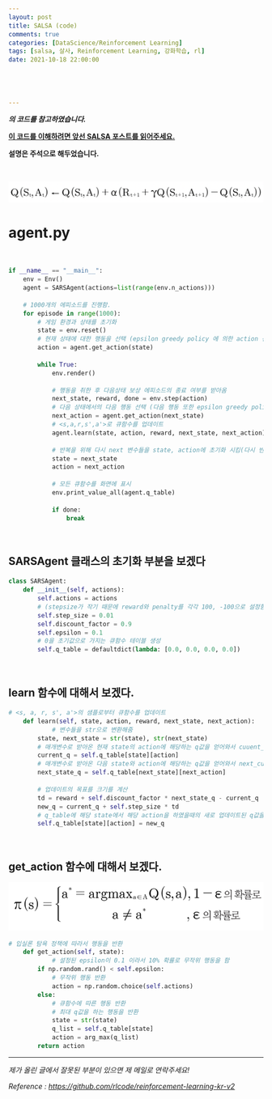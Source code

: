 ```yaml
---
layout: post
title: SALSA (code)
comments: true
categories: [DataScience/Reinforcement Learning]
tags: [salsa, 살사, Reinforcement Learning, 강화학습, rl]
date: 2021-10-18 22:00:00




---
```


 ***[](https://github.com/rlcode/reinforcement-learning-kr-v2) 의 코드를 참고하였습니다.***

**[이 코드를 이해하려면 앞선 SALSA 포스트를 읽어주세요.](https://alvinlee9.github.io/datascience/reinforcement%20learning/2021/10/18/rlpost9.html)**

**설명은 주석으로 해두었습니다.**

<br/>

![2021-10-18-rlpost9-04.png](https://github.com/aLVINlEE9/aLVINlEE9.github.io/blob/master/assets/img/DS-Reinforcement%20Learning/2021-10-18-rlpost9-04.png?raw=true)

# **agent.py** 

<br/>

```python
if __name__ == "__main__":
    env = Env()
    agent = SARSAgent(actions=list(range(env.n_actions)))
		
    # 1000개의 에피소드를 진행함.
    for episode in range(1000):
        # 게임 환경과 상태를 초기화
        state = env.reset()
        # 현재 상태에 대한 행동을 선택 (epsilon greedy policy 에 의한 action 선택임)
        action = agent.get_action(state)

        while True:
            env.render()

            # 행동을 취한 후 다음상태 보상 에피소드의 종료 여부를 받아옴
            next_state, reward, done = env.step(action)
            # 다음 상태에서의 다음 행동 선택 (다음 행동 또한 epsilon greedy policy 에 의한 action 선택임)
            next_action = agent.get_action(next_state)
            # <s,a,r,s',a'>로 큐함수를 업데이트
            agent.learn(state, action, reward, next_state, next_action)

            # 반복을 위해 다시 next 변수들을 state, action에 초기화 시킴(다시 반복)
            state = next_state
            action = next_action

            # 모든 큐함수를 화면에 표시
            env.print_value_all(agent.q_table)

            if done:
                break
```

<br/>

## SARSAgent 클래스의 초기화 부분을 보겠다

```python
class SARSAgent:
    def __init__(self, actions):
        self.actions = actions
        # (stepsize가 작기 때문에 reward와 penalty를 각각 100, -100으로 설정함)
        self.step_size = 0.01
        self.discount_factor = 0.9
        self.epsilon = 0.1
        # 0을 초기값으로 가지는 큐함수 테이블 생성
        self.q_table = defaultdict(lambda: [0.0, 0.0, 0.0, 0.0])
```

<br/>

## learn 함수에 대해서 보겠다.

```python
# <s, a, r, s', a'>의 샘플로부터 큐함수를 업데이트
    def learn(self, state, action, reward, next_state, next_action):
    		# 변수들을 str으로 변환해줌
        state, next_state = str(state), str(next_state)
        # 매개변수로 받아온 현재 state의 action에 해당하는 q값을 얻어와서 cuuent_q에 넣음
        current_q = self.q_table[state][action]
        # 매개변수로 받아온 다음 state와 action에 해당하는 q값을 얻어와서 next_current_q에 넣음
        next_state_q = self.q_table[next_state][next_action]
        
        # 업데이트의 목표를 크기를 계산
        td = reward + self.discount_factor * next_state_q - current_q
        new_q = current_q + self.step_size * td
        # q_table에 해당 state에서 해당 action을 하였을때의 새로 업데이트된 q값을 넣는다.
        self.q_table[state][action] = new_q
```

<br/>

## get_action 함수에 대해서 보겠다.

![2021-10-18-rlpost9-03.png](https://github.com/aLVINlEE9/aLVINlEE9.github.io/blob/master/assets/img/DS-Reinforcement%20Learning/2021-10-18-rlpost9-03.png?raw=true)

```python
# 입실론 탐욕 정책에 따라서 행동을 반환
    def get_action(self, state):
    		# 설정된 epsilon이 0.1 이라서 10% 확률로 무작위 행동을 함
        if np.random.rand() < self.epsilon:
            # 무작위 행동 반환
            action = np.random.choice(self.actions)
        else:
            # 큐함수에 따른 행동 반환
            # 최대 q값을 하는 행동을 반환
            state = str(state)
            q_list = self.q_table[state]
            action = arg_max(q_list)
        return action

```



------

*제가 올린 글에서 잘못된 부분이 있으면 제 메일로 연락주세요!*

*Reference : https://github.com/rlcode/reinforcement-learning-kr-v2*